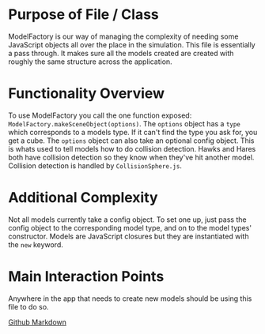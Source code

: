 # Purpose of File / Class
ModelFactory is our way of managing the complexity of needing some JavaScript objects all over the place in the simulation. This file is essentially a pass through. It makes sure all the models created are created with roughly the same structure across the application. 

# Functionality Overview
To use ModelFactory you call the one function exposed: `ModelFactory.makeSceneObject(options)`. The `options` object has a `type` which corresponds to a models type. If it can't find the type you ask for, you get a cube. The `options` object can also take an optional config object. This is whats used to tell models how to do collision detection. Hawks and Hares both have collision detection so they know when they've hit another model. Collision detection is handled by `CollisionSphere.js`.

# Additional Complexity
Not all models currently take a config object. To set one up, just pass the config object to the corresponding model type, and on to the model types' constructor. Models are JavaScript closures but they are instantiated with the `new` keyword. 

# Main Interaction Points
Anywhere in the app that needs to create new models should be using this file to do so.

[Github Markdown](https://github.com/adam-p/markdown-here/wiki/Markdown-Cheatsheet)